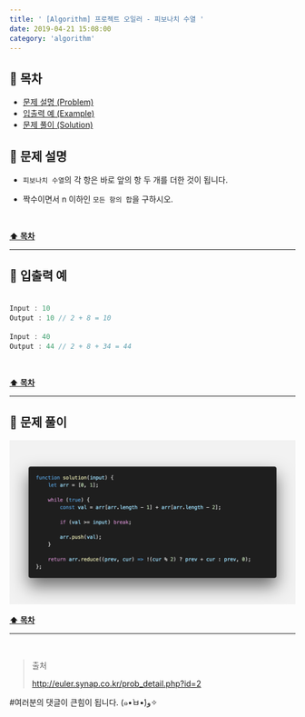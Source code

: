```yaml
---
title: ' [Algorithm] 프로젝트 오일러 - 피보나치 수열 '
date: 2019-04-21 15:08:00
category: 'algorithm'
---
```


## **💎 목차**
  * [문제 설명 (Problem)](#-문제-설명)
  * [입출력 예 (Example)](#-입출력-예)
  * [문제 풀이 (Solution)](#-문제-풀이)

## **📕 문제 설명**

- `피보나치 수열`의 각 항은 바로 앞의 항 두 개를 더한 것이 됩니다. 

- 짝수이면서 n 이하인 `모든 항의 합`을 구하시오.

<br />

**[⬆ 목차](#-목차)**

---

## **📙 입출력 예**

```js

Input : 10
Output : 10 // 2 + 8 = 10

Input : 40
Output : 44 // 2 + 8 + 34 = 44

```
<br />

**[⬆ 목차](#-목차)**

---

## **📘 문제 풀이**

![](../../../assets/algorithm/euler/euler.2.solution.png)
<br />

**[⬆ 목차](#-목차)**

---

<br />

> 출처
>
> <a href="http://euler.synap.co.kr/prob_detail.php?id=2" target="_blank">http://euler.synap.co.kr/prob_detail.php?id=2</a>

#여러분의 댓글이 큰힘이 됩니다. (๑•̀ㅂ•́)و✧

